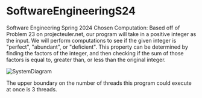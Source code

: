 # SoftwareEngineeringS24
Software Engineering Spring 2024
Chosen Computation: Based off of Problem 23 on projecteuler.net, our program will take in a positive integer as the input. We will perform computations to see if the given integer is "perfect", "abundant", or "deficient". This property can be determined by finding the factors of the integer, and then checking if the sum of those factors is equal to, greater than, or less than the original integer.

![SystemDiagram](https://github.com/will-rubin/SoftwareEngineeringS24/assets/130941024/479bbca8-0126-407d-88db-ee6cf8d95c5a)

The upper boundary on the number of threads this program could execute at once is 3 threads. 
